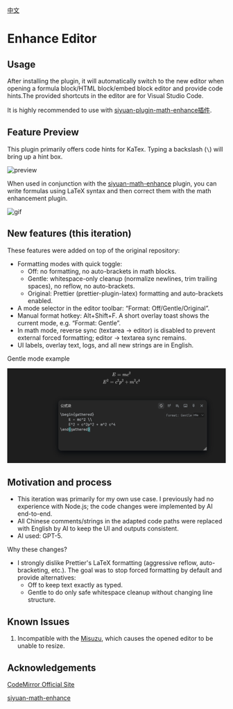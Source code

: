 [中文](https://github.com/WingDr/siyuan-plugin-enhance-editor/blob/main/README_zh_CN.md)

# Enhance Editor

## Usage

After installing the plugin, it will automatically switch to the new editor when opening a formula block/HTML block/embed block editor and provide code hints.The provided shortcuts in the editor are for Visual Studio Code.

It is highly recommended to use with [siyuan-plugin-math-enhance插件](https://github.com/zxhd863943427/siyuan-plugin-math-enhance).

## Feature Preview

This plugin primarily offers code hints for KaTex. Typing a backslash (`\`) will bring up a hint box.

![preview](./assets/preview.png)

When used in conjunction with the [siyuan-math-enhance](https://github.com/zxhd863943427/siyuan-math-enhance) plugin, you can write formulas using LaTeX syntax and then correct them with the math enhancement plugin.

![gif](./assets/view.gif)

## New features (this iteration)

These features were added on top of the original repository:

- Formatting modes with quick toggle:
	- Off: no formatting, no auto-brackets in math blocks.
	- Gentle: whitespace-only cleanup (normalize newlines, trim trailing spaces), no reflow, no auto-brackets.
	- Original: Prettier (prettier-plugin-latex) formatting and auto-brackets enabled.
- A mode selector in the editor toolbar: “Format: Off/Gentle/Original”.
- Manual format hotkey: Alt+Shift+F. A short overlay toast shows the current mode, e.g. “Format: Gentle”.
- In math mode, reverse sync (textarea → editor) is disabled to prevent external forced formatting; editor → textarea sync remains.
- UI labels, overlay text, logs, and all new strings are in English.

Gentle mode example

![Gentle Format](./assets/Gentel_Format.png)

## Motivation and process

- This iteration was primarily for my own use case. I previously had no experience with Node.js; the code changes were implemented by AI end-to-end.
- All Chinese comments/strings in the adapted code paths were replaced with English by AI to keep the UI and outputs consistent.
- AI used: GPT-5.

Why these changes?

- I strongly dislike Prettier's LaTeX formatting (aggressive reflow, auto-bracketing, etc.). The goal was to stop forced formatting by default and provide alternatives:
	- Off to keep text exactly as typed.
	- Gentle to do only safe whitespace cleanup without changing line structure.

## Known Issues

1. Incompatible with the [Misuzu](https://github.com/Misuzu2027/syplugin-misuzu-custom), which causes the opened editor to be unable to resize.

## Acknowledgements

[CodeMirror Official Site](https://codemirror.net/)

[siyuan-math-enhance](https://github.com/zxhd863943427/siyuan-math-enhance)
